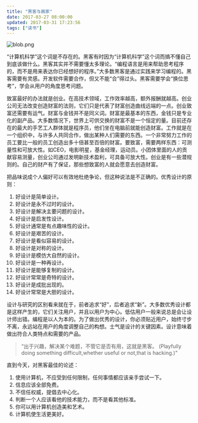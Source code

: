 ```yaml
---
title: "黑客与画家"
date: 2017-03-27 08:00:00
updated: 2017-03-31 17:23:56
tags: ["读书"]
---
```

![blob.png](/uploads/ueditor/php/upload/image/20170327/1490577624.png)

“计算机科学”这个词是不存在的。黑客有时因为“计算机科学”这个词而搞不懂自己到底该做什么。黑客其实并不需要懂太多理论。“编程语言是用来帮助思考程序的，而不是用来表达你已经想好的程序。”大多数黑客是通过实践来学习编程的。黑客需要有灵感。开发软件需要合作，但又不能“合”得过头。黑客需要学会“换位思考”，学会从用户的角度思考问题。

致富最好的办法就是创业。在高技术领域，工作效率越高，额外报酬就越高。创业公司无法改变创造财富的法则，它们只是代表了财富创造曲线远端的一点。创业致富还需要有运气。财富与金钱并不是同义词。财富是最基本的东西，金钱只是专业化的副产品。大多数情况下，世界上可供交换的财富不是一个恒定的量。目前还存在的最大的手艺工人群体就是程序员，他们坐在电脑前就能创造财富。工作就是在一个组织中，与许多人共同合作，做出某种人们需要的东西。一个非常努力工作的员工要比一般的员工创造出多十倍甚至百倍的财富。要致富，需要两样东西：可测量性和可放大性。如CEO，电影明星，基金经理，运动员。小团体里面的人的贡献容易测量，创业公司通过发明新技术盈利，可具备可放大性。创业是有一些潜规则的。自己的财产有了保证，那些想致富的人就会愿意去创造财富。

把品味说成个人偏好可以有效地杜绝争论，但这种说法是不正确的。优秀设计的原则：
1. 好设计是简单设计。
2. 好设计是永不过时的设计。
3. 好设计是解决主要问题的设计。
4. 好设计是启发性设计。
5. 好设计通常是有点趣味性的设计。
6. 好设计是艰苦的设计。
7. 好设计是看似容易的设计。
8. 好设计是对称的设计。
9. 好设计是模仿大自然的设计。
10. 好设计是一种再设计。
11. 好设计是能够复制的设计。
12. 好设计常常是奇特的设计。
13. 好设计是成批出现的。
14. 好设计常常是大胆的设计。

设计与研究的区别看来就在于，前者追求“好”，后者追求“新”。大多数优秀设计都是这样产生的，它们关注用户，并且以用户为中心。低估用户一般来说总是会让设计师出错。编程是以人为本的。为了做出优秀的设计，你必须贴近用户，始终寸步不离，永远站在用户的角度调整自己的构想。士气是设计的关键因素。设计意味着做出符合人类特点和需要的产品。
> “出于兴趣，解决某个难题，不管它是否有用，这就是黑客。
> (Playfully doing something difficult,whether useful or not,that is hacking.)"

直到今天，对黑客最佳的论述：  
1. 使用计算机，不应受到任何限制，任何事情都应该亲手尝试一下。  
2. 信息应该全部免费。  
3. 不信任权威，提倡去中心化。  
4. 判断一个人应该看他的技术能力，而不是看其他标准。  
5. 你可以用计算机创造美和艺术。  
6. 计算机使生活更美好。

